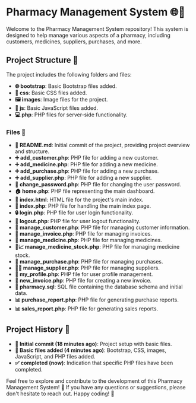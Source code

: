# Pharmacy Management System 🌐💊

Welcome to the Pharmacy Management System repository! This system is designed to help manage various aspects of a pharmacy, including customers, medicines, suppliers, purchases, and more.

## Project Structure 📁

The project includes the following folders and files:

- **🌐 bootstrap**: Basic Bootstrap files added.
- **🎨 css**: Basic CSS files added.
- **🖼️ images**: Image files for the project.
- **🚀 js**: Basic JavaScript files added.
- **💻 php**: PHP files for server-side functionality.

### Files 📄

- **📝 README.md**: Initial commit of the project, providing project overview and structure.
- **➕ add_customer.php**: PHP file for adding a new customer.
- **➕ add_medicine.php**: PHP file for adding a new medicine.
- **➕ add_purchase.php**: PHP file for adding a new purchase.
- **➕ add_supplier.php**: PHP file for adding a new supplier.
- **🔐 change_password.php**: PHP file for changing the user password.
- **🏠 home.php**: PHP file representing the main dashboard.
- **📑 index.html**: HTML file for the project's main index.
- **📑 index.php**: PHP file for handling the main index page.
- **🔒 login.php**: PHP file for user login functionality.
- **🚪 logout.php**: PHP file for user logout functionality.
- **👥 manage_customer.php**: PHP file for managing customer information.
- **📜 manage_invoice.php**: PHP file for managing invoices.
- **💊 manage_medicine.php**: PHP file for managing medicines.
- **💊📈 manage_medicine_stock.php**: PHP file for managing medicine stock.
- **🛒 manage_purchase.php**: PHP file for managing purchases.
- **👨‍💼 manage_supplier.php**: PHP file for managing suppliers.
- **👤 my_profile.php**: PHP file for user profile management.
- **🧾 new_invoice.php**: PHP file for creating a new invoice.
- **💽 pharmacy.sql**: SQL file containing the database schema and initial data.
- **📊 purchase_report.php**: PHP file for generating purchase reports.
- **📊 sales_report.php**: PHP file for generating sales reports.

## Project History 📅

- **🚀 Initial commit (18 minutes ago)**: Project setup with basic files.
- **🚀 Basic files added (4 minutes ago)**: Bootstrap, CSS, images, JavaScript, and PHP files added.
- **✅ completed (now)**: Indication that specific PHP files have been completed.

Feel free to explore and contribute to the development of this Pharmacy Management System! 🚀 If you have any questions or suggestions, please don't hesitate to reach out. Happy coding! 🤖
